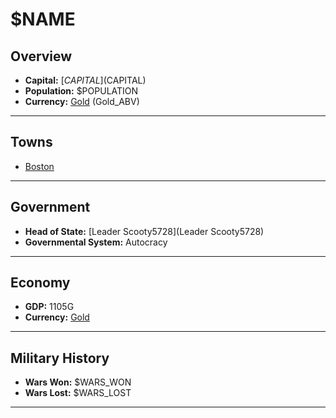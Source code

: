 # $NAME

## Overview

- **Capital:** [$CAPITAL]($CAPITAL)
- **Population:** $POPULATION
- **Currency:** [Gold](Gold) (Gold_ABV)

---

## Towns

- [Boston](Boston)

---

## Government

- **Head of State:** [Leader Scooty5728](Leader Scooty5728)
- **Governmental System:** Autocracy

---

## Economy

- **GDP:** 1105G
- **Currency:** [Gold](Gold)

---

## Military History

- **Wars Won:** $WARS_WON
- **Wars Lost:** $WARS_LOST

---

